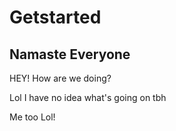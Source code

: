 # Getstarted

## Namaste Everyone

HEY!
How are we doing?


Lol I have no idea what's going on tbh

Me too Lol!
